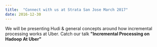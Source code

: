 ```yaml
---
title:  "Connect with us at Strata San Jose March 2017"
date: 2016-12-30
---
```


We will be presenting Hudi & general concepts around how incremental processing works at Uber.
Catch our talk **"Incremental Processing on Hadoop At Uber"**

